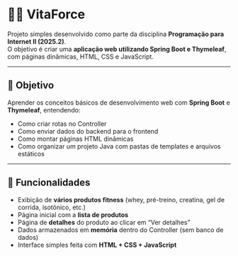 # 🏋️‍♂️ VitaForce

Projeto simples desenvolvido como parte da disciplina **Programação para Internet II (2025.2)**.  
O objetivo é criar uma **aplicação web utilizando Spring Boot e Thymeleaf**, com páginas dinâmicas, HTML, CSS e JavaScript.

---

## 🎯 Objetivo
Aprender os conceitos básicos de desenvolvimento web com **Spring Boot** e **Thymeleaf**, entendendo:
- Como criar rotas no Controller
- Como enviar dados do backend para o frontend
- Como montar páginas HTML dinâmicas
- Como organizar um projeto Java com pastas de templates e arquivos estáticos

---

## 🧩 Funcionalidades

- Exibição de **vários produtos fitness** (whey, pré-treino, creatina, gel de corrida, isotônico, etc.)
- Página inicial com a **lista de produtos**
- Página de **detalhes** do produto ao clicar em “Ver detalhes”
- Dados armazenados em **memória** dentro do Controller (sem banco de dados)
- Interface simples feita com **HTML + CSS + JavaScript**



